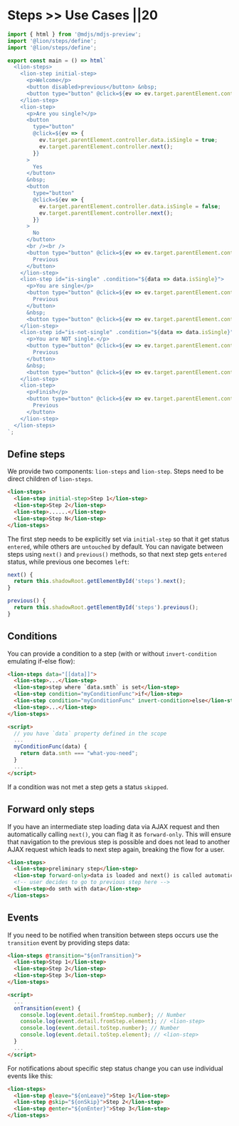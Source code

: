 # Steps >> Use Cases ||20

```js script
import { html } from '@mdjs/mdjs-preview';
import '@lion/steps/define';
import '@lion/steps/define';
```

```js preview-story
export const main = () => html`
  <lion-steps>
    <lion-step initial-step>
      <p>Welcome</p>
      <button disabled>previous</button> &nbsp;
      <button type="button" @click=${ev => ev.target.parentElement.controller.next()}>Next</button>
    </lion-step>
    <lion-step>
      <p>Are you single?</p>
      <button
        type="button"
        @click=${ev => {
          ev.target.parentElement.controller.data.isSingle = true;
          ev.target.parentElement.controller.next();
        }}
      >
        Yes
      </button>
      &nbsp;
      <button
        type="button"
        @click=${ev => {
          ev.target.parentElement.controller.data.isSingle = false;
          ev.target.parentElement.controller.next();
        }}
      >
        No
      </button>
      <br /><br />
      <button type="button" @click=${ev => ev.target.parentElement.controller.previous()}>
        Previous
      </button>
    </lion-step>
    <lion-step id="is-single" .condition="${data => data.isSingle}">
      <p>You are single</p>
      <button type="button" @click=${ev => ev.target.parentElement.controller.previous()}>
        Previous
      </button>
      &nbsp;
      <button type="button" @click=${ev => ev.target.parentElement.controller.next()}>Next</button>
    </lion-step>
    <lion-step id="is-not-single" .condition="${data => data.isSingle}" invert-condition>
      <p>You are NOT single.</p>
      <button type="button" @click=${ev => ev.target.parentElement.controller.previous()}>
        Previous
      </button>
      &nbsp;
      <button type="button" @click=${ev => ev.target.parentElement.controller.next()}>Next</button>
    </lion-step>
    <lion-step>
      <p>Finish</p>
      <button type="button" @click=${ev => ev.target.parentElement.controller.previous()}>
        Previous
      </button>
    </lion-step>
  </lion-steps>
`;
```

## Define steps

We provide two components: `lion-steps` and `lion-step`. Steps need to be direct children of `lion-steps`.

```html
<lion-steps>
  <lion-step initial-step>Step 1</lion-step>
  <lion-step>Step 2</lion-step>
  <lion-step>......</lion-step>
  <lion-step>Step N</lion-step>
</lion-steps>
```

The first step needs to be explicitly set via `initial-step` so that it get status `entered`, while others are `untouched` by default. You can navigate between steps using `next()` and `previous()` methods, so that next step gets `entered` status, while previous one becomes `left`:

```js
next() {
  return this.shadowRoot.getElementById('steps').next();
}

previous() {
  return this.shadowRoot.getElementById('steps').previous();
}
```

## Conditions

You can provide a condition to a step (with or without `invert-condition` emulating if-else flow):

```html
<lion-steps data="[[data]]">
  <lion-step>...</lion-step>
  <lion-step>step where `data.smth` is set</lion-step>
  <lion-step condition="myConditionFunc">if</lion-step>
  <lion-step condition="myConditionFunc" invert-condition>else</lion-step>
  <lion-step>...</lion-step>
</lion-steps>

<script>
  // you have `data` property defined in the scope
  ...
  myConditionFunc(data) {
    return data.smth === "what-you-need";
  }
  ...
</script>
```

If a condition was not met a step gets a status `skipped`.

## Forward only steps

If you have an intermediate step loading data via AJAX request and then automatically calling `next()`, you can flag it as `forward-only`. This will ensure that navigation to the previous step is possible and does not lead to another AJAX request which leads to next step again, breaking the flow for a user.

```html
<lion-steps>
  <lion-step>preliminary step</lion-step>
  <lion-step forward-only>data is loaded and next() is called automatically afterwards</lion-step>
  <!-- user decides to go to previous step here -->
  <lion-step>do smth with data</lion-step>
</lion-steps>
```

## Events

If you need to be notified when transition between steps occurs use the `transition` event by providing steps data:

```html
<lion-steps @transition="${onTransition}">
  <lion-step>Step 1</lion-step>
  <lion-step>Step 2</lion-step>
  <lion-step>Step 3</lion-step>
</lion-steps>

<script>
  ...
  onTransition(event) {
    console.log(event.detail.fromStep.number); // Number
    console.log(event.detail.fromStep.element); // <lion-step>
    console.log(event.detail.toStep.number); // Number
    console.log(event.detail.toStep.element); // <lion-step>
  }
  ...
</script>
```

For notifications about specific step status change you can use individual events like this:

```html
<lion-steps>
  <lion-step @leave="${onLeave}">Step 1</lion-step>
  <lion-step @skip="${onSkip}">Step 2</lion-step>
  <lion-step @enter="${onEnter}">Step 3</lion-step>
</lion-steps>
```
